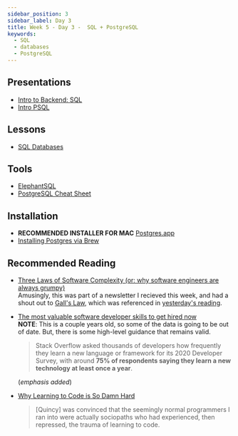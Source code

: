```yaml
---
sidebar_position: 3
sidebar_label: Day 3
title: Week 5 - Day 3 -  SQL + PostgreSQL
keywords:
  - SQL
  - databases
  - PostgreSQL
---
```


<!-- markdownlint-disable no-inline-html -->

## Presentations

- [Intro to Backend: SQL](https://docs.google.com/presentation/d/1sApo5EiCd6Ub-g7LS959K0bTBcAwrdQmAt2B-GKjvVU/edit?usp=sharing)
- [Intro PSQL](https://docs.google.com/presentation/d/1FqmTwI-12w-6dGm6ylbPGmDmVlSh5wtRaI2i7lCBeYo/edit?usp=sharing)

## Lessons

- [SQL Databases](/docs/lessons/databases/sql/)

## Tools

- [ElephantSQL](https://www.elephantsql.com/)
- [PostgreSQL Cheat Sheet](./files/PostgreSQL-Cheat-Sheet.pdf)

## Installation

- **RECOMMENDED INSTALLER FOR MAC** [Postgres.app](https://postgresapp.com/downloads.html)
- [Installing Postgres via Brew](https://gist.github.com/ibraheem4/ce5ccd3e4d7a65589ce84f2a3b7c23a3)

## Recommended Reading

- [Three Laws of Software Complexity (or: why software engineers are always grumpy)](https://maheshba.bitbucket.io/blog/2024/05/08/2024-ThreeLaws.html)
  <br/>Amusingly, this was part of a newsletter I recieved this week, and had a shout out to [Gall's Law](https://en.wikipedia.org/wiki/John_Gall_(author)#Galls_law), which was referenced in [yesterday's reading](/docs/cohorts/cohort18/lectures/week5/day2/#food-for-thought).
- [The most valuable software developer skills to get hired now](https://www.infoworld.com/article/3583931/the-most-valuable-software-developer-skills.html)
  <br/>**NOTE**: This is a couple years old, so some of the data is going to be out of date. But, there is some high-level guidance that remains valid.

  > Stack Overflow asked thousands of developers how frequently they learn a new language or framework for its 2020 Developer Survey, with around **75% of respondents saying they learn a new technology at least once a year**.

  (_emphasis added_)

- [Why Learning to Code is So Damn Hard](https://medium.com/@andrewlatta/why-learning-to-code-is-so-damn-hard-303eae632820)
  > [Quincy] was convinced that the seemingly normal programmers I ran into were actually sociopaths who had experienced, then repressed, the trauma of learning to code.
